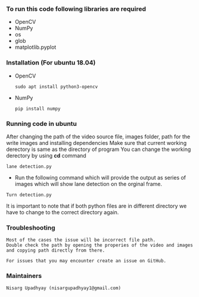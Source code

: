        
### To run this code following libraries are required
* OpenCV  
* NumPy
* os
* glob
* matplotlib.pyplot


### Installation (For ubuntu 18.04) ###
* OpenCV
	````
	sudo apt install python3-opencv
	````
* NumPy
	````
	pip install numpy
	````
### Running code in ubuntu
After changing the path of the video source file, images folder, path for the 
write images and installing dependencies
Make sure that current working derectory is same as the directory of program
You can change the working derectory by using **cd** command

````
lane detection.py
````
* Run the following command which will provide the output as
  series of images which will show lane detection on the orginal frame.
  
````
Turn detection.py
````
It is important to note that if both python files are in different directory
we have to change to the correct directory again.


### Troubleshooting ###
	Most of the cases the issue will be incorrect file path.
	Double check the path by opening the properies of the video and images
	and copying path directly from there.

	For issues that you may encounter create an issue on GitHub.
  
### Maintainers ###
	Nisarg Upadhyay (nisargupadhyay1@gmail.com)
